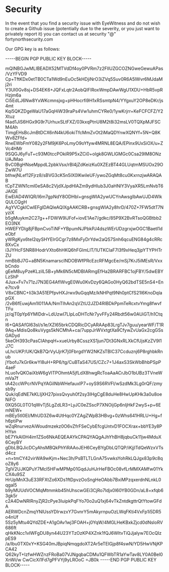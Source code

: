 # Security

In the event that you find a security issue with EyeWitness and do not wish to create a Github issue (potentially due to the severity, or you just want to privately report it) you can contact us at security "@" fortynorthsecurity.com

Our GPG key is as follows:

-----BEGIN PGP PUBLIC KEY BLOCK-----

mQINBGJwMLIBEADX52MTVdDf4oy0PVRm7z2FIlUZGCOZNGweGewuAPas/VzYFVD9
Cp+TftKDx0etTB0CTa1Wd9nEuOc5kHDjiNrO3iZVq5Suv0R6A5lWvr6MJdaMj2ri
Y3UI0Gv8sj+DS4EK6+JQFxLqtr2AobQIFlRoxWmpDAwWgU1XDU+HbR5vpRHzjm6a
Ci5EdLJ6Nw8YxWKcmnsjxg+pHHocrfi9H1xRSsmtpN4/YYgxuY2OP8eDKr/js4mt
Kqi5QKZDgeWaU17aGqHiW39raPs4Vw1uhmCYRe0/1ywKrjrr+KeFCFCFZ/Y2Xtuz
f4ad1JiS6HGx9G9r7UrhuxSLtFXZ/03kxqPtnU8M2t8i32msLV0TQXpMJFSCM4Ah
TimgEHsBcJmBtDCX6nN4kU6okiTfcMmZvOt2iMaQDYnwXQNYf+5N+Q8KWv8ZFfd+
RneEWbFmY082y2FM9jK6PoLmyO9oYfyw4MRNL8EQA/EPinx9UxSiOX/u+ZVc4HMr
9SQGJ6yFuT+c93M0tccPOkiR9P5xZCi0+olgk8GWLlGMGc0Csa29lM8ONzUAJMao
BvC0BgHNseMppdL2pbkVsx/rBl4jZdKeizKu0XZEzBT44GLUqtmMSUOx29OZwW7U
bthwjNLef12Fjrz8/sBVG3cK5n5IX0lKwileUF/ywoZGqMt8cu0KxrnzjwARAQAB
tCpTZWN1cml0eSA8c2VjdXJpdHlAZm9ydHlub3J0aHNlY3VyaXR5LmNvbT6JAlQE
EwEIAD4WIQR/I6m7gpNdY8ODHbl+gnsgWIA2ywUCYnAwsgIbAwUJD4WIkQULCQgH
AgYVCgkICwIEFgIDAQIeAQIXgAAKCRB+gnsgWIA2y8hrD/470Z+7FW5dtT7NyziX
b5gMuykm2C27g++FDWW9lJFof+iovE1Ae7/gdkc/85P9X2BvRTsoQGBtbb2EO3NX
HWEFYDIg8jFBpnCvoTiNF+YBpumNJPbkPJ4dszWErUDzgrxjwOGC1Baetl1deObf
yWRgKyx6teI2qySHYElrGCgr7z8MxFyDrYdw2aQS7Snh6qcuENG84g4cRRc8XvCx
i3JYHcFSNR8IHodrVXto6hHKQ6hFGlmLIT/1UTKClaF7I3f9xHeq3jpYTYPHTrZU
nmBbBJ7G+aBN5KnamarscINDOBWfPRcEzcRFMgcEe/mSj7KrJ5iMEsR/VxxbCndo
gEeM8uyPzeKLziIL5B+yMk6N5cMDBIARmgEfHa2BRARFBC1ojFBY/5dwEBYLzShP
4Jux+Fv7v71zJ7N3EG4AfIWvgE0Wu0KvDzy6QAGo0HyQ62bdTSE5nS4+Ene7tcv9
V8xCBNC+Ii3k3A51EPfpvHXJrwx9uGqqMz/kNHPqt9Nh0ptCfS21l6KnoDqlapGX
/2vB6fEuwjAm1l011AA/NmTlhAn2qVZtU2JZD4RIBDkPpmTeRcxtvYmg8fwvfTFu
jz/qjT0pYp6YMlDdr+LdUzwI7LlpLoDHTcNr7yvFFy24Rbdt56w0AUiGT/h1Ctqn
I6+QASAfGI63sl/s1e/XZI65brkCDQRicDCyARAAp83LrgTJv7guu/yearWF/T1R
9Aq+MdisQo8kuVygs5kNCMhA+ca/7uppJrWVxtgtXa9CfywZvUaGx2cgGSsGADyd
5keOH393cPasCIAhpqH+xueUrby8CsszXS1jun7Dt3GNxRLXkCfUjsKzZV9I1J7C
uLhcUKP/UK/QkB7QrVylJjrK7j0FbrgdYW2NKZsTBIC37Ccduznj6P8rghbkRnub
jYbofu7kGr6kwYl8uH+RP6/tg/CuBTaS47US/CZc7+1J4axS3SkWbBhbPSpP4aeF
hLuo1vQKOaiXbW6gVITPOhmtA5jfLdX8hwgRcToaAaACrJbO1bUBz3TVneWmVa7f
tA42ccWPcrNVPqYAGilNbWHefauxIP7+oyS9S6RVFl/wSzdMk3Lg0rQF/zmysb9y
Quk/qEdNE7kKLIjXH27pixsQvyuh0f2sy3IHgCgE8duHe8HwUpKHk3a0u8oeNiFO
0XQ5GL0TO1qWvTj5LgZdLR3+LyJC0eZSscP7XNOijGp6nIjHkF2wyS+p+6EmNEW+
mBEy5tI0EI/MhUD3Z6w4UtHqc0YZAgZWpB3HBvg+0zWhs641HRLU+Hg+fh6ptiPw
wZqRnurvezAiWoudmzekz0O6vZfrFSeCybEfcgUntvD1FOCXrax+bbYE3y8PHYsn
bE7YkAl0H4im1ZSo6NkAEQEAAYkCPAQYAQgAJhYhBH8jqbuCk11jw4MduX6CeyBY
gDbLBQJicDCyAhsMBQkPhYiRAAoJEH6CeyBYgDbLQTQP/iKjjITdQeWzxVTsd4cz
+n+tmCY42virWA9wKjm+Nec3h/PsBTLTLGnA75vwksYohRkLQJgx83p9c8qoZ8y6
7gIV2UJKQPuY7McI5HFwMPMp01GqdJuHJrHeFBOc08vfLrMMXAMfw01YkCX4u9SZ
HrUpMnX3uE33RFXtZo6XDs1ftDpvzOoSngHeOAbb7BxiMPzqxerdnNLnkL0qgaI5
b9yMUUdVOCMqMtmmkb45hUhscwGEi3CjRo7ldjx0l60YB0GDn/aL8+xfqb63gk5r
c2A4DwNRIRnyZjR2cPye3IuipkPqFYo70o2uQ1xj64vTkZntdkgttrQtYtowGFdA
AERWDcnZmqYNlUssYDIrwzxY7GvnrY5mAkyrnpuOzLWqFKti4VxFp1i5DR5o4nUf
5Sz5yMtu4QYdZDE+A1gOAv1wj3FOAH+j0YqW/4MGLHeKBxkZjcd0dNsloRV686ft
qHkKNcc1vIWFgDU8yn44U23YTzOzKP4XZnk1fQJ6WltvTiQJjalyw7EOcQIzpES9
/a/Ibu0TX0xY+KSG40mJBpiqNmqgdoXT2Ar5eTElGjp8f4swN/YD5HwVNjKPCA42
Q62kyT+IzfwHWZnzFRoBa07VJNgqbaCDMu1QFWbTR1aYwTav8LY0A0Bel0XnWi/w
CwCicXi1Fd7gPFVYj9yLROoC
=JB0k
-----END PGP PUBLIC KEY BLOCK-----

